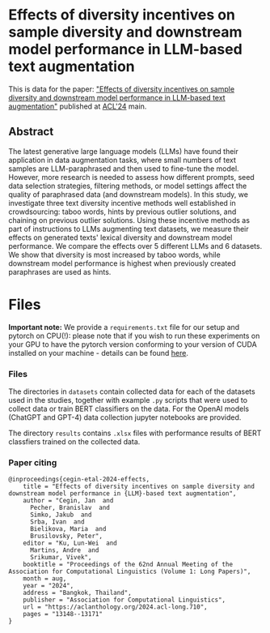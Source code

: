 # Effects of diversity incentives on sample diversity and downstream model performance in LLM-based text augmentation

This is data for the paper: ["Effects of diversity incentives on sample diversity and downstream model performance in LLM-based text augmentation"](https://arxiv.org/abs/2401.06643) published at [ACL'24](https://2024.aclweb.org/) main.

## Abstract

The latest generative large language models (LLMs) have found their application in data augmentation tasks, where small numbers of text samples are LLM-paraphrased and then used to fine-tune the model. However, more research is needed to assess how different prompts, seed data selection strategies, filtering methods, or model settings affect the quality of paraphrased data (and downstream models). In this study, we investigate three text diversity incentive methods well established in crowdsourcing: taboo words, hints by previous outlier solutions, and chaining on previous outlier solutions. Using these incentive methods as part of instructions to LLMs augmenting text datasets, we measure their effects on generated texts' lexical diversity and downstream model performance. We compare the effects over 5 different LLMs and 6 datasets. We show that diversity is most increased by taboo words, while downstream model performance is highest when previously created paraphrases are used as hints.


# Files

**Important note:** We provide a ``requirements.txt`` file for our setup and pytorch on CPU(!): please note that if you wish to run these experiments on your GPU to have the pytorch version conforming to your version of CUDA installed on your machine - details can be found [here](https://pytorch.org/get-started/locally/).

### Files

The directories in ``datasets`` contain collected data for each of the datasets used in the studies, together with example ``.py`` scripts that were used to collect data or train BERT classifiers on the data. For the OpenAI models (ChatGPT and GPT-4) data collection jupyter notebooks are provided.

The directory ``results`` contains ``.xlsx`` files with performance results of BERT classfiers trained on the collected data. 


### Paper citing

```
@inproceedings{cegin-etal-2024-effects,
    title = "Effects of diversity incentives on sample diversity and downstream model performance in {LLM}-based text augmentation",
    author = "Cegin, Jan  and
      Pecher, Branislav  and
      Simko, Jakub  and
      Srba, Ivan  and
      Bielikova, Maria  and
      Brusilovsky, Peter",
    editor = "Ku, Lun-Wei  and
      Martins, Andre  and
      Srikumar, Vivek",
    booktitle = "Proceedings of the 62nd Annual Meeting of the Association for Computational Linguistics (Volume 1: Long Papers)",
    month = aug,
    year = "2024",
    address = "Bangkok, Thailand",
    publisher = "Association for Computational Linguistics",
    url = "https://aclanthology.org/2024.acl-long.710",
    pages = "13148--13171"
}

```
